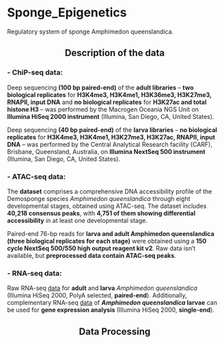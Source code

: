 # Sponge_Epigenetics
Regulatory system of sponge Amphimedon queenslandica. 

## <div align="center">Description of the data</div>
### - ChiP-seq data:
Deep sequencing **(100 bp paired-end)** of the **adult libraries** – **two biological replicates** for **H3K4me3, H3K4me1, H3K36me3, H3K27me3, RNAPII, input DNA** and **no biological replicates** for **H3K27ac and total histone H3** – was performed by the Macrogen Oceania NGS Unit on **Illumina HiSeq 2000 instrument** (Illumina, San Diego, CA, United States). 

Deep sequencing **(40 bp paired-end)** of the **larva libraries** – **no biological replicates** for **H3K4me3, H3K4me1, H3K27me3, H3K27ac, RNAPII, input DNA** – was performed by the Central Analytical Research facility (CARF), Brisbane, Queensland, Australia, on **Illumina NextSeq 500 instrument** (Illumina, San Diego, CA, United States).
### - ATAC-seq data:
The **dataset** comprises a comprehensive DNA accessibility profile of the Demosponge species _Amphimedon queenslandica_ through eight developmental stages, obtained using ATAC-seq. The dataset includes **40,218 consensus peaks**, with **4,751 of them showing differential accessibility** in at least one developmental stage.

Paired-end 76-bp reads for **larva and adult Amphimedon queenslandica (three biological replicates for each stage)** were obtained using a **150 cycle NextSeq 500/550 high output reagent kit v2**. Raw data isn’t available, but **preprocessed data contain ATAC-seq peaks**.
### - RNA-seq data:
Raw RNA-seq [data](https://www.ncbi.nlm.nih.gov/sra/?term=SRP044247) for **adult** and **larva** _Amphimedon queenslandica_ (Illumina HiSeq 2000, PolyA selected, **paired-end**). Additionally, complementary RNA-seq [data](https://www.ncbi.nlm.nih.gov/geo/query/acc.cgi?acc=GSE54364) of **_Amphimedon queenslandica_ larvae** can be used for **gene expression analysis** (Illumina HiSeq 2000, **single-end**). 

## <div align="center">Data Processing</div>

